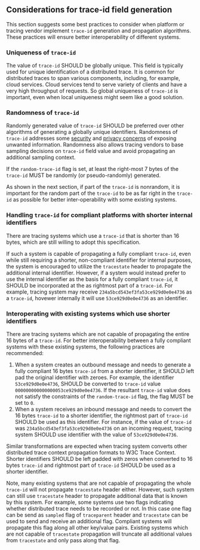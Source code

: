 ## Considerations for trace-id field generation

This section suggests some best practices to consider when platform or tracing
vendor implement `trace-id` generation and propagation algorithms. These
practices will ensure better interoperability of different systems.

### Uniqueness of `trace-id`

The value of `trace-id` SHOULD be globally unique. This field is typically used
for unique identification of a <a>distributed trace</a>. It is common for
<a>distributed traces</a> to span various components, including, for example,
cloud services. Cloud services tend to serve variety of clients and have a very
high throughput of requests. So global uniqueness of `trace-id` is important,
even when local uniqueness might seem like a good solution.

### Randomness of `trace-id`

Randomly generated value of `trace-id` SHOULD be preferred over other
algorithms of generating a globally unique identifiers. Randomness of `trace-id`
addresses some [security](#security-considerations) and [privacy
concerns](#privacy-considerations) of exposing unwanted information. Randomness
also allows tracing vendors to base sampling decisions on `trace-id` field value
and avoid propagating an additional sampling context.

If the `random-trace-id` flag is set, at least the right-most 7 bytes of the
`trace-id` MUST be randomly (or pseudo-randomly) generated.

As shown in the next section, if part of the `trace-id` is nonrandom,
it is important for the random part of the `trace-id` to be as far right in the
`trace-id` as possible for better inter-operability with some existing systems.

### Handling `trace-id` for compliant platforms with shorter internal identifiers

There are tracing systems which use a `trace-id` that is shorter than 16 bytes,
which are still willing to adopt this specification.

If such a system is capable of propagating a fully compliant `trace-id`, even
while still requiring a shorter, non-compliant identifier for internal purposes,
the system is encouraged to utilize the `tracestate` header to propagate the
additional internal identifier. However, if a system would instead prefer to use
the internal identifier as the basis for a fully compliant `trace-id`, it SHOULD
be incorporated at the as rightmost part of a `trace-id`. For example, tracing
system may receive `234a5bcd543ef3fa53ce929d0e0e4736` as a `trace-id`, hovewer
internally it will use `53ce929d0e0e4736` as an identifier.

### Interoperating with existing systems which use shorter identifiers

There are tracing systems which are not capable of propagating the entire 16
bytes of a `trace-id`. For better interoperability between a fully compliant
systems with these existing systems, the following practices are recommended:

1. When a system creates an outbound message and needs to generate a fully
   compliant 16 bytes `trace-id` from a shorter identifier, it SHOULD left pad
   the original identifier with zeroes. For example, the identifier
   `53ce929d0e0e4736`, SHOULD be converted to `trace-id` value
   `000000000000000053ce929d0e0e4736`. If the resultant `trace-id` value does
   not satisfy the constraints of the `random-trace-id` flag, the flag MUST
   be set to `0`.
2. When a system receives an inbound message and needs to convert the 16 bytes
   `trace-id` to a shorter identifier, the rightmost part of `trace-id` SHOULD
   be used as this identifier. For instance, if the value of `trace-id` was
   `234a5bcd543ef3fa53ce929d0e0e4736` on an incoming request, tracing system
   SHOULD use identifier with the value of `53ce929d0e0e4736`.

Similar transformations are expected when tracing system converts other
distributed trace context propagation formats to W3C Trace Context. Shorter
identifiers SHOULD be left padded with zeros when converted to 16 bytes
`trace-id` and rightmost part of `trace-id` SHOULD be used as a shorter
identifier.

Note, many existing systems that are not capable of propagating the whole
`trace-id` will not propagate `tracestate` header either. However, such system
can still use `tracestate` header to propagate additional data that is known by
this system. For example, some systems use two flags indicating whether
distributed trace needs to be recorded or not. In this case one flag can be send
as `sampled` flag of `traceparent` header and `tracestate` can be used to send
and receive an additional flag. Compliant systems will propagate this flag along
all other key/value pairs. Existing systems which are not capable of
`tracestate` propagation will truncate all additional values from `tracestate`
and only pass along that flag.
